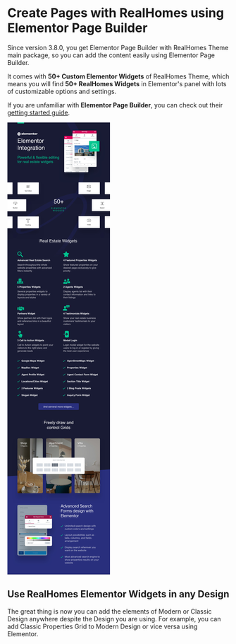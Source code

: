 # Create Pages with RealHomes using Elementor Page Builder

Since version 3.8.0, you get Elementor Page Builder with RealHomes Theme main package, so you can add the content easily using Elementor Page Builder.

It comes with **50+ Custom Elementor Widgets** of RealHomes Theme, which means you will find **50+ RealHomes Widgets** in Elementor's panel with lots of customizable options and settings.

If you are unfamiliar with **Elementor Page Builder**, you can check out their [getting started guide](https://elementor.com/academy/getting-started-with-elementor/).

![RealHomes Elementor Widgets](images/elementor/realhomes-elementor-widgets.jpg)

## Use RealHomes Elementor Widgets in any Design

The great thing is now you can add the elements of Modern or Classic Design anywhere despite the Design you are using. For example, you can add Classic Properties Grid to Modern Design or vice versa using Elementor.